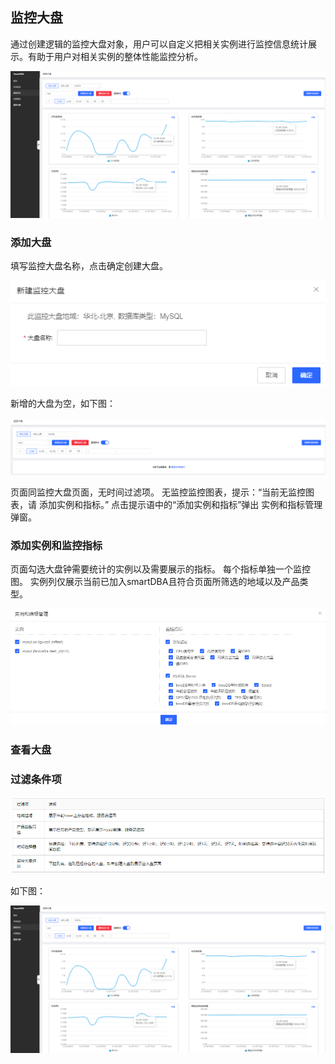 ## 监控大盘
通过创建逻辑的监控大盘对象，用户可以自定义把相关实例进行监控信息统计展示。有助于用户对相关实例的整体性能监控分析。

![](../../image/SmartDBA/monitor_market1.png)
 
### 添加大盘
填写监控大盘名称，点击确定创建大盘。
 
![](../../image/SmartDBA/monitor_market2.png)
 
新增的大盘为空，如下图：

![](../../image/SmartDBA/monitor_market3.png)
 
页面同监控大盘页面，无时间过滤项。
无监控监控图表，提示：“当前无监控图表，请 添加实例和指标。”
点击提示语中的“添加实例和指标”弹出 实例和指标管理弹窗。

### 添加实例和监控指标
页面勾选大盘钟需要统计的实例以及需要展示的指标。
每个指标单独一个监控图。
实例列仅展示当前已加入smartDBA且符合页面所筛选的地域以及产品类型。

![](../../image/SmartDBA/monitor_market4.png)
 
### 查看大盘
### 过滤条件项

![](../../image/SmartDBA/monitor_market5.png)
 
如下图：

![](../../image/SmartDBA/monitor_market6.png)
 

